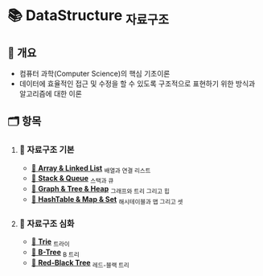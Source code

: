 # :books: DataStructure <sub>자료구조</sub>

## :memo: 개요

- 컴퓨터 과학(Computer Science)의 핵심 기초이론
- 데이터에 효율적인 접근 및 수정을 할 수 있도록 구조적으로 표현하기 위한 방식과 알고리즘에 대한 이론

## :card_index_dividers: 항목

1. ### :file_folder: 자료구조 기본

   - [:page_facing_up: **Array & Linked List**](./Array&LinkedList.md) <sub>배열과 연결 리스트</sub>
   - [:page_facing_up: **Stack & Queue**](./Stack&Queue.md) <sub>스택과 큐</sub>
   - [:page_facing_up: **Graph & Tree & Heap**](./Graph&Tree&Heap.md) <sub>그래프와 트리 그리고 힙</sub>
   - [:page_facing_up: **HashTable & Map & Set**](./HashTable&Map&Set.md) <sub>해시테이블과 맵 그리고 셋</sub>

2. ### :file_folder: 자료구조 심화

   - [:page_facing_up: **Trie**](./Trie.md) <sub>트라이</sub>
   - [:page_facing_up: **B-Tree**](./B-Tree.md) <sub>B 트리</sub>
   - [:page_facing_up: **Red-Black Tree**](./Red-BlackTree.md) <sub>레드-블랙 트리</sub>
